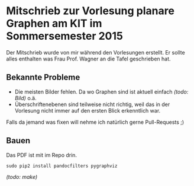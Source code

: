 # Mitschrieb zur Vorlesung planare Graphen am KIT im Sommersemester 2015

Der Mitschrieb wurde von mir während den Vorlesungen erstellt. Er sollte alles enthalten was Frau Prof. Wagner an die Tafel geschrieben hat.

## Bekannte Probleme

* Die meisten Bilder fehlen. Da wo Graphen sind ist aktuell einfach *(todo: Bild)* o.ä.
* Überschriftenebenen sind teilweise nicht richtig, weil das in der Vorlesung nicht immer auf den ersten Blick erkenntlich war.

Falls da jemand was fixen will nehme ich natürlich gerne Pull-Requests ;)

## Bauen

Das PDF ist mit im Repo drin.

```shell
sudo pip2 install pandocfilters pygraphviz
```

*(todo: make)*
